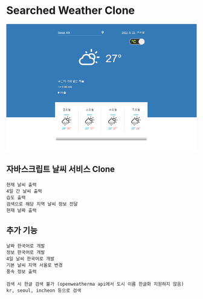 # Searched Weather Clone

![예시 이미지](./Image/Example%20Image.PNG)

## 자바스크립트 날씨 서비스 Clone
```
현재 날씨 출력
4일 간 날씨 출력
습도 출력
검색으로 해당 지역 날씨 정보 전달
현재 날짜 출력
```

## 추가 기능
```
날짜 한국어로 개발
정보 한국어로 개발
4일 날씨 한국어로 개발
기본 날씨 지역 서울로 변경
풍속 정보 출력

검색 시 한글 검색 불가 (openweatherma api에서 도시 이름 한글화 지원하지 않음)
kr, seoul, incheon 등으로 검색
```